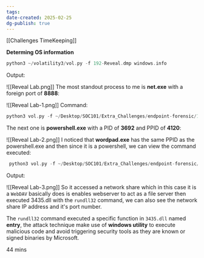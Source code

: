 ```yaml
---
tags: 
date-created: 2025-02-25
dg-publish: true
---
```

[[Challenges TimeKeeping]]

**Determing OS information**
```C
python3 ~/volatility3/vol.py -f 192-Reveal.dmp windows.info
```

Output:

![[Reveal Lab.png]]
The most standout process to me is **net.exe** with a foreign port of **8888**:

![[Reveal Lab-1.png]]
Command:

```C
python3 vol.py -f ~/Desktop/SOC101/Extra_Challenges/endpoint-forensic/192-Reveal.dmp windows.netstat
```

The next one is **powershell.exe** with a PID of **3692** and PPID of **4120**:

![[Reveal Lab-2.png]]
I noticed that **wordpad.exe** has the same PPID as the powershell.exe and then since it is a powershell, we can view the command executed:

```C
 python3 vol.py -f ~/Desktop/SOC101/Extra_Challenges/endpoint-forensic/192-Reveal.dmp windows.cmdline
```

Output:

![[Reveal Lab-3.png]]
So it accessed a network share which in this case it is a `WebDAV` basically does is enables webserver to act as a file server then executed 3435.dll with the `rundll32` command, we can also see the network share IP address and it's port number.

The `rundll32` command executed a specific function in `3435.dll` named **entry**, the attack technique make use of **windows utility** to execute malicious code and avoid triggering security tools as they are known or signed binaries by Microsoft.

44 mins


